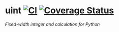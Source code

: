 # uint [![CI](https://travis-ci.org/puhitaku/uint.svg?branch=master)](https://travis-ci.org/puhitaku/uint) [![Coverage Status](https://coveralls.io/repos/github/puhitaku/uint/badge.svg?branch=master)](https://coveralls.io/github/puhitaku/uint?branch=master)

*Fixed-width integer and calculation for Python*

